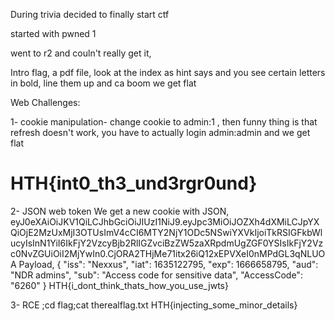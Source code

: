 During trivia decided to finally start ctf

started with pwned 1

went to r2 and couln't really get it, 

Intro flag, a pdf file, look at the index as hint says and you see certain letters in bold, line them up and ca boom we get flat

Web Challenges:

1- cookie manipulation- change cookie to admin:1 , then funny thing is that refresh doesn't work, you have to actually login admin:admin and we get flat
# HTH{int0_th3_und3rgr0und}
2- JSON web token 
We get a new cookie with JSON, 
eyJ0eXAiOiJKV1QiLCJhbGciOiJIUzI1NiJ9.eyJpc3MiOiJOZXh4dXMiLCJpYXQiOjE2MzUxMjI3OTUsImV4cCI6MTY2NjY1ODc5NSwiYXVkIjoiTkRSIGFkbWlucyIsInN1YiI6IkFjY2VzcyBjb2RlIGZvciBzZW5zaXRpdmUgZGF0YSIsIkFjY2Vzc0NvZGUiOiI2MjYwIn0.CjORA2THjMe71itx26iQ12xEPVXeI0nMPdGL3qNLUOA
Payload,
{
  "iss": "Nexxus",
  "iat": 1635122795,
  "exp": 1666658795,
  "aud": "NDR admins",
  "sub": "Access code for sensitive data",
  "AccessCode": "6260"
}
HTH{i_dont_think_thats_how_you_use_jwts}

3- RCE   ;cd flag;cat therealflag.txt
HTH{injecting_some_minor_details}

